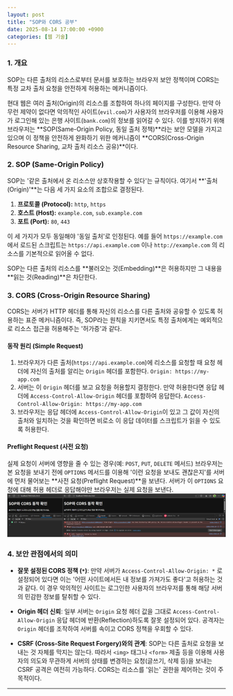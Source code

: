 ```yaml
---
layout: post
title: "SOP와 CORS 공부"
date: 2025-08-14 17:00:00 +0900
categories: [웹 기술]
---
```


### 1. 개요

SOP는 다른 출처의 리소스로부터 문서를 보호하는 브라우저 보안 정책이며 CORS는 특정 교차 출처 요청을 안전하게 허용하는 메커니즘이다.

현대 웹은 여러 출처(Origin)의 리소스를 조합하여 하나의 페이지를 구성한다. 만약 아무런 제약이 없다면 악의적인 사이트(`evil.com`)가 사용자의 브라우저를 이용해 사용자가 로그인해 있는 은행 사이트(`bank.com`)의 정보를 읽어갈 수 있다. 이를 방지하기 위해 브라우저는 **SOP(Same-Origin Policy, 동일 출처 정책)**라는 보안 모델을 가지고 있으며 이 정책을 안전하게 완화하기 위한 메커니즘이 **CORS(Cross-Origin Resource Sharing, 교차 출처 리소스 공유)**이다.
### 2. SOP (Same-Origin Policy)

SOP는 '같은 출처에서 온 리소스만 상호작용할 수 있다'는 규칙이다. 여기서 **'출처(Origin)'**는 다음 세 가지 요소의 조합으로 결정된다.

1.  **프로토콜 (Protocol):** `http`, `https`
2.  **호스트 (Host):** `example.com`, `sub.example.com`
3.  **포트 (Port):** `80`, `443`

이 세 가지가 모두 동일해야 '동일 출처'로 인정된다. 예를 들어 `https://example.com` 에서 로드된 스크립트는 `https://api.example.com` 이나 `http://example.com` 의 리소스를 기본적으로 읽어올 수 없다.

SOP는 다른 출처의 리소스를 **불러오는 것(Embedding)**은 허용하지만 그 내용을 **읽는 것(Reading)**은 차단한다.

### 3. CORS (Cross-Origin Resource Sharing)

CORS는 서버가 HTTP 헤더를 통해 자신의 리소스를 다른 출처와 공유할 수 있도록 허용하는 표준 메커니즘이다. 즉, SOP라는 원칙을 지키면서도 특정 출처에게는 예외적으로 리소스 접근을 허용해주는 '허가증'과 같다.

#### **동작 원리 (Simple Request)**
1.  브라우저가 다른 출처(`https://api.example.com`)에 리소스를 요청할 때 요청 헤더에 자신의 출처를 알리는 `Origin` 헤더를 포함한다.
    `Origin: https://my-app.com`
2.  서버는 이 `Origin` 헤더를 보고 요청을 허용할지 결정한다. 만약 허용한다면 응답 헤더에 `Access-Control-Allow-Origin` 헤더를 포함하여 응답한다.
    `Access-Control-Allow-Origin: https://my-app.com`
3.  브라우저는 응답 헤더에 `Access-Control-Allow-Origin`이 있고 그 값이 자신의 출처와 일치하는 것을 확인하면 비로소 이 응답 데이터를 스크립트가 읽을 수 있도록 허용한다.

#### **Preflight Request (사전 요청)**
실제 요청이 서버에 영향을 줄 수 있는 경우(예: `POST`, `PUT`, `DELETE` 메서드) 브라우저는 본 요청을 보내기 전에 `OPTIONS` 메서드를 이용해 '이런 요청을 보내도 괜찮은지'를 서버에 먼저 물어보는 **사전 요청(Preflight Request)**을 보낸다. 서버가 이 `OPTIONS` 요청에 대해 허용 헤더로 응답해야만 브라우저는 실제 요청을 보낸다.
   ![CORS](/assets/images/CORS_1.png)

### 4. 보안 관점에서의 의미

*   **잘못 설정된 CORS 정책 (`*`)**:
    만약 서버가 `Access-Control-Allow-Origin: *` 로 설정되어 있다면 이는 '어떤 사이트에서든 내 정보를 가져가도 좋다'고 허용하는 것과 같다. 이 경우 악의적인 사이트는 로그인한 사용자의 브라우저를 통해 해당 서버의 민감한 정보를 탈취할 수 있다.

*   **Origin 헤더 신뢰**:
    일부 서버는 `Origin` 요청 헤더 값을 그대로 `Access-Control-Allow-Origin` 응답 헤더에 반환(Reflection)하도록 잘못 설정되어 있다. 공격자는 `Origin` 헤더를 조작하여 서버를 속이고 CORS 정책을 우회할 수 있다.

*   **CSRF (Cross-Site Request Forgery)와의 관계**:
    SOP는 다른 출처로 요청을 보내는 것 자체를 막지는 않는다. 따라서 `<img>` 태그나 `<form>` 제출 등을 이용해 사용자의 의도와 무관하게 서버의 상태를 변경하는 요청(글쓰기, 삭제 등)을 보내는 CSRF 공격은 여전히 가능하다. CORS는 리소스를 '읽는' 권한을 제어하는 것이 주 목적이다.

<hr class="short-rule"
